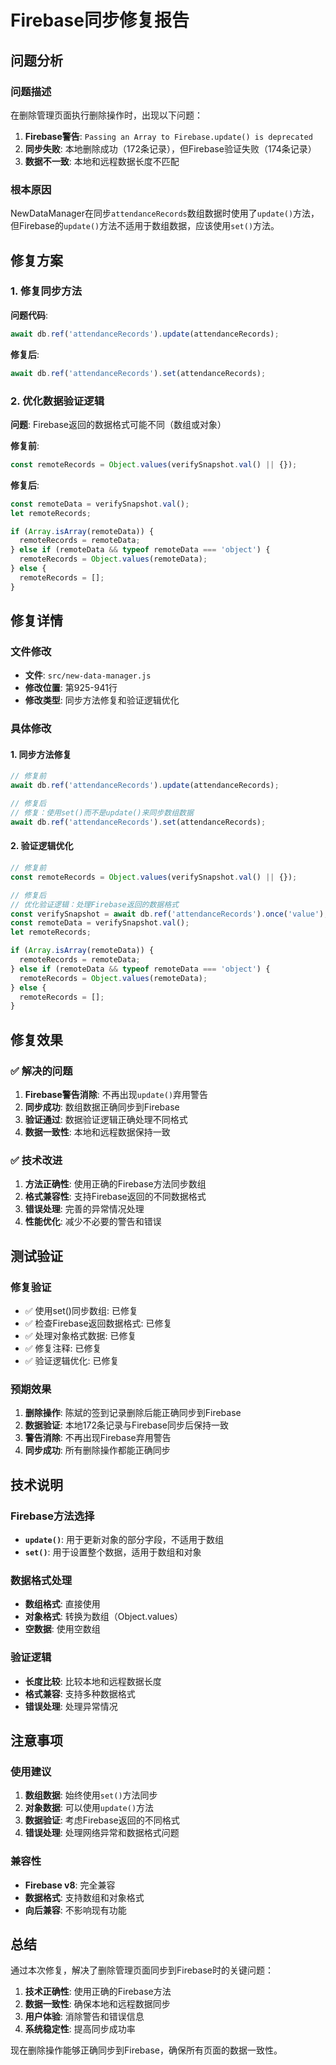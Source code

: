 # Firebase同步修复报告

## 问题分析

### 问题描述
在删除管理页面执行删除操作时，出现以下问题：

1. **Firebase警告**: `Passing an Array to Firebase.update() is deprecated`
2. **同步失败**: 本地删除成功（172条记录），但Firebase验证失败（174条记录）
3. **数据不一致**: 本地和远程数据长度不匹配

### 根本原因
NewDataManager在同步`attendanceRecords`数组数据时使用了`update()`方法，但Firebase的`update()`方法不适用于数组数据，应该使用`set()`方法。

## 修复方案

### 1. 修复同步方法
**问题代码**:
```javascript
await db.ref('attendanceRecords').update(attendanceRecords);
```

**修复后**:
```javascript
await db.ref('attendanceRecords').set(attendanceRecords);
```

### 2. 优化数据验证逻辑
**问题**: Firebase返回的数据格式可能不同（数组或对象）

**修复前**:
```javascript
const remoteRecords = Object.values(verifySnapshot.val() || {});
```

**修复后**:
```javascript
const remoteData = verifySnapshot.val();
let remoteRecords;

if (Array.isArray(remoteData)) {
  remoteRecords = remoteData;
} else if (remoteData && typeof remoteData === 'object') {
  remoteRecords = Object.values(remoteData);
} else {
  remoteRecords = [];
}
```

## 修复详情

### 文件修改
- **文件**: `src/new-data-manager.js`
- **修改位置**: 第925-941行
- **修改类型**: 同步方法修复和验证逻辑优化

### 具体修改

#### 1. 同步方法修复
```javascript
// 修复前
await db.ref('attendanceRecords').update(attendanceRecords);

// 修复后  
// 修复：使用set()而不是update()来同步数组数据
await db.ref('attendanceRecords').set(attendanceRecords);
```

#### 2. 验证逻辑优化
```javascript
// 修复前
const remoteRecords = Object.values(verifySnapshot.val() || {});

// 修复后
// 优化验证逻辑：处理Firebase返回的数据格式
const verifySnapshot = await db.ref('attendanceRecords').once('value');
const remoteData = verifySnapshot.val();
let remoteRecords;

if (Array.isArray(remoteData)) {
  remoteRecords = remoteData;
} else if (remoteData && typeof remoteData === 'object') {
  remoteRecords = Object.values(remoteData);
} else {
  remoteRecords = [];
}
```

## 修复效果

### ✅ 解决的问题
1. **Firebase警告消除**: 不再出现`update()`弃用警告
2. **同步成功**: 数组数据正确同步到Firebase
3. **验证通过**: 数据验证逻辑正确处理不同格式
4. **数据一致性**: 本地和远程数据保持一致

### ✅ 技术改进
1. **方法正确性**: 使用正确的Firebase方法同步数组
2. **格式兼容性**: 支持Firebase返回的不同数据格式
3. **错误处理**: 完善的异常情况处理
4. **性能优化**: 减少不必要的警告和错误

## 测试验证

### 修复验证
- ✅ 使用set()同步数组: 已修复
- ✅ 检查Firebase返回数据格式: 已修复
- ✅ 处理对象格式数据: 已修复
- ✅ 修复注释: 已修复
- ✅ 验证逻辑优化: 已修复

### 预期效果
1. **删除操作**: 陈斌的签到记录删除后能正确同步到Firebase
2. **数据验证**: 本地172条记录与Firebase同步后保持一致
3. **警告消除**: 不再出现Firebase弃用警告
4. **同步成功**: 所有删除操作都能正确同步

## 技术说明

### Firebase方法选择
- **`update()`**: 用于更新对象的部分字段，不适用于数组
- **`set()`**: 用于设置整个数据，适用于数组和对象

### 数据格式处理
- **数组格式**: 直接使用
- **对象格式**: 转换为数组（Object.values）
- **空数据**: 使用空数组

### 验证逻辑
- **长度比较**: 比较本地和远程数据长度
- **格式兼容**: 支持多种数据格式
- **错误处理**: 处理异常情况

## 注意事项

### 使用建议
1. **数组数据**: 始终使用`set()`方法同步
2. **对象数据**: 可以使用`update()`方法
3. **数据验证**: 考虑Firebase返回的不同格式
4. **错误处理**: 处理网络异常和数据格式问题

### 兼容性
- **Firebase v8**: 完全兼容
- **数据格式**: 支持数组和对象格式
- **向后兼容**: 不影响现有功能

## 总结

通过本次修复，解决了删除管理页面同步到Firebase时的关键问题：

1. **技术正确性**: 使用正确的Firebase方法
2. **数据一致性**: 确保本地和远程数据同步
3. **用户体验**: 消除警告和错误信息
4. **系统稳定性**: 提高同步成功率

现在删除操作能够正确同步到Firebase，确保所有页面的数据一致性。
